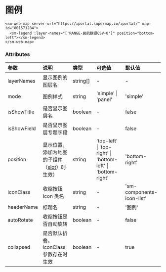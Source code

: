 # 图例

<sm-iframe src="https://iclient.supermap.io/examples/component/components_legend_vue.html"></sm-iframe>

```vue
<sm-web-map server-url="https://iportal.supermap.io/iportal/" map-id="801571284">
  <sm-legend :layer-names="['RANGE-民航数据CSV-0']" position="bottom-left"></sm-legend>
</sm-web-map>
```

### Attributes

| 参数        | 说明                                                                              | 类型     | 可选值                                                       | 默认值                            |
| :---------- | :-------------------------------------------------------------------------------- | :------- | :----------------------------------------------------------- | :-------------------------------- |
| layerNames  | 显示图例的图层名                                                                    | string[] | -                                                            | -                                 |
| mode        | 图例样式                                                                       | string   | 'simple' \| 'panel'                                          | 'simple'                          |
| isShowTitle | 是否显示图层名                                                                        | boolean  | -                                                            | false                             |
| isShowField | 是否显示图层专题字段                                                                      | boolean  | -                                                            | false                             |
| position    | 显示位置，添加为地图的子组件（[slot](https://cn.vuejs.org/v2/api/#slot)）时生效） | string   | 'top-left' \| 'top-right' \| 'bottom-left' \| 'bottom-right' | 'bottom-right'                    |
| iconClass   | 收缩按钮 Icon 类名                                                                | string   | -                                                            | 'sm-components-icon-list' |
| headerName  | 标题名                                                                            | string   | -                                                            | '图例'                            |
| autoRotate  | 收缩按钮是否自动旋转                                                              | boolean  | -                                                            | false                             |
| collapsed   | 是否默认折叠。iconClass 参数存在时生效                                     | boolean  | -                                                            | true                              |
